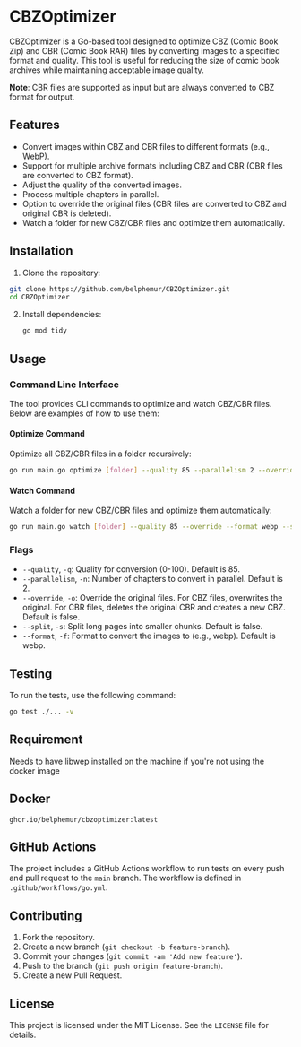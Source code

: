 # CBZOptimizer

CBZOptimizer is a Go-based tool designed to optimize CBZ (Comic Book Zip) and CBR (Comic Book RAR) files by converting images to a specified format and quality. This tool is useful for reducing the size of comic book archives while maintaining acceptable image quality.

**Note**: CBR files are supported as input but are always converted to CBZ format for output.

## Features

- Convert images within CBZ and CBR files to different formats (e.g., WebP).
- Support for multiple archive formats including CBZ and CBR (CBR files are converted to CBZ format).
- Adjust the quality of the converted images.
- Process multiple chapters in parallel.
- Option to override the original files (CBR files are converted to CBZ and original CBR is deleted).
- Watch a folder for new CBZ/CBR files and optimize them automatically.

## Installation

1. Clone the repository:

```sh
git clone https://github.com/belphemur/CBZOptimizer.git
cd CBZOptimizer
```

2. Install dependencies:
   ```sh
   go mod tidy
   ```

## Usage

### Command Line Interface

The tool provides CLI commands to optimize and watch CBZ/CBR files. Below are examples of how to use them:

#### Optimize Command

Optimize all CBZ/CBR files in a folder recursively:

```sh
go run main.go optimize [folder] --quality 85 --parallelism 2 --override --format webp --split
```

#### Watch Command

Watch a folder for new CBZ/CBR files and optimize them automatically:

```sh
go run main.go watch [folder] --quality 85 --override --format webp --split
```

### Flags

- `--quality`, `-q`: Quality for conversion (0-100). Default is 85.
- `--parallelism`, `-n`: Number of chapters to convert in parallel. Default is 2.
- `--override`, `-o`: Override the original files. For CBZ files, overwrites the original. For CBR files, deletes the original CBR and creates a new CBZ. Default is false.
- `--split`, `-s`: Split long pages into smaller chunks. Default is false.
- `--format`, `-f`: Format to convert the images to (e.g., webp). Default is webp.

## Testing

To run the tests, use the following command:

```sh
go test ./... -v
```

## Requirement

Needs to have libwep installed on the machine if you're not using the docker image

## Docker

`ghcr.io/belphemur/cbzoptimizer:latest`

## GitHub Actions

The project includes a GitHub Actions workflow to run tests on every push and pull request to the `main` branch. The workflow is defined in `.github/workflows/go.yml`.

## Contributing

1. Fork the repository.
2. Create a new branch (`git checkout -b feature-branch`).
3. Commit your changes (`git commit -am 'Add new feature'`).
4. Push to the branch (`git push origin feature-branch`).
5. Create a new Pull Request.

## License

This project is licensed under the MIT License. See the `LICENSE` file for details.
